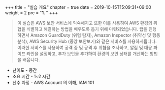 +++
title = "실습 개요"
chapter = true
date = 2019-10-15T15:09:31+09:00
weight = 2
pre = "<b>1. </b>"
+++


> 이 실습은 AWS 보안 서비스에 익숙해지고 또한 이를 사용하여 AWS 환경의 위협을 식별하고 해결하는 방법을 배우도록 돕기 위해 마련되었습니다. 랩을 진행하면서 Amazon GuardDuty (위협 탐지), Amazon Inspector (취약성 및 행동 분석), AWS Security Hub (중앙 보안보기)와 같은 서비스를 사용하게됩니다. 이러한 서비스를 사용하여 공격 중 및 공격 후 위협을 조사하고, 알림 및 대응 파이프 라인을 설정하고, 추가 보안을 추가하여 환경의 보안 상태를 개선하는 방법을 배웁니다.

 - 난이도 - 중간
 - 소요 시간 - 1~2 시간
 - 선수 과정 - AWS Account 의 이해, IAM 101


